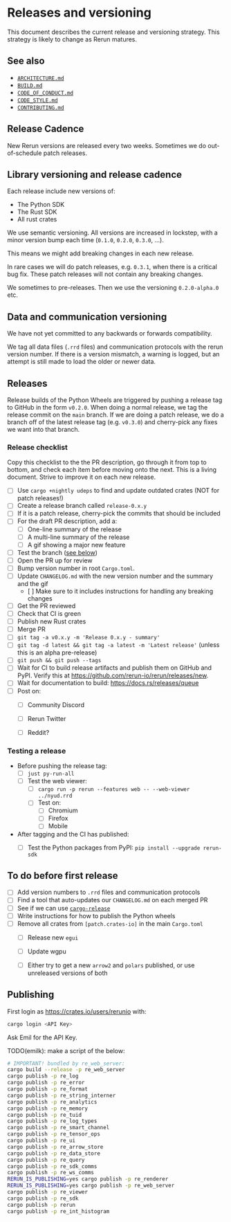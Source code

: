 # Releases and versioning
This document describes the current release and versioning strategy. This strategy is likely to change as Rerun matures.


## See also
* [`ARCHITECTURE.md`](ARCHITECTURE.md)
* [`BUILD.md`](BUILD.md)
* [`CODE_OF_CONDUCT.md`](CODE_OF_CONDUCT.md)
* [`CODE_STYLE.md`](CODE_STYLE.md)
* [`CONTRIBUTING.md`](CONTRIBUTING.md)


## Release Cadence
New Rerun versions are released every two weeks. Sometimes we do out-of-schedule patch releases.


## Library versioning and release cadence
Each release include new versions of:
* The Python SDK
* The Rust SDK
* All rust crates

We use semantic versioning. All versions are increased in lockstep, with a minor version bump each time (`0.1.0`, `0.2.0`, `0.3.0`, …).

This means we might add breaking changes in each new release.

In rare cases we will do patch releases, e.g. `0.3.1`, when there is a critical bug fix. These patch releases will not contain any breaking changes.

We sometimes to pre-releases. Then we use the versioning `0.2.0-alpha.0` etc.


## Data and communication versioning
We have not yet committed to any backwards or forwards compatibility.

We tag all data files (`.rrd` files) and communication protocols with the rerun version number. If there is a version mismatch, a warning is logged, but an attempt is still made to load the older or newer data.


## Releases
Release builds of the Python Wheels are triggered by pushing a release tag to GitHub in the form `v0.2.0`.
When doing a normal release, we tag the release commit on the `main` branch. If we are doing a patch release, we do a branch off of the latest release tag (e.g. `v0.3.0`) and cherry-pick any fixes we want into that branch.

### Release checklist
Copy this checklist to the the PR description, go through it from top to bottom, and check each item before moving onto the next. This is a living document. Strive to improve it on each new release.

* [ ] Use `cargo +nightly udeps` to find and update outdated crates (NOT for patch releases!)
* [ ] Create a release branch called `release-0.x.y`
* [ ] If it is a patch release, cherry-pick the commits that should be included
* [ ] For the draft PR description, add a:
    * [ ] One-line summary of the release
    * [ ] A multi-line summary of the release
    * [ ] A gif showing a major new feature
* [ ] Test the branch ([see below](#testing-a-release))
* [ ] Open the PR up for review
* [ ] Bump version number in root `Cargo.toml`.
* [ ] Update `CHANGELOG.md` with the new version number and the summary and the gif
    * [ ] Make sure to it includes instructions for handling any breaking changes
* [ ] Get the PR reviewed
* [ ] Check that CI is green
* [ ] Publish new Rust crates
* [ ] Merge PR
* [ ] `git tag -a v0.x.y -m 'Release 0.x.y - summary'`
* [ ] `git tag -d latest && git tag -a latest -m 'Latest release'` (unless this is an alpha pre-release)
* [ ] `git push && git push --tags`
* [ ] Wait for CI to build release artifacts and publish them on GitHub and PyPI. Verify this at https://github.com/rerun-io/rerun/releases/new.
* [ ] Wait for documentation to build: https://docs.rs/releases/queue
* [ ] Post on:
    * [ ] Community Discord
    * [ ] Rerun Twitter
    * [ ] Reddit?


### Testing a release
* Before pushing the release tag:
    * [ ] `just py-run-all`
    * [ ] Test the web viewer:
        * [ ] `cargo run -p rerun --features web -- --web-viewer ../nyud.rrd`
        * [ ] Test on:
            * [ ] Chromium
            * [ ] Firefox
            * [ ] Mobile
* After tagging and the CI has published:
    * [ ] Test the Python packages from PyPI: `pip install --upgrade rerun-sdk`


## To do before first release
* [ ] Add version numbers to `.rrd` files and communication protocols
* [ ] Find a tool that auto-updates our `CHANGELOG.md` on each merged PR
* [ ] See if we can use [`cargo-release`](https://github.com/crate-ci/cargo-release)
* [ ] Write instructions for how to publish the Python wheels
* [ ] Remove all crates from `[patch.crates-io]` in the main `Cargo.toml`
    * [ ] Release new `egui`
    * [ ] Update wgpu
    * [ ] Either try to get a new `arrow2` and `polars` published, or use unreleased versions of both


## Publishing
First login as https://crates.io/users/rerunio with:

```bash
cargo login <API Key>
```

Ask Emil for the API Key.


TODO(emilk): make a script of the below:
```sh
# IMPORTANT! bundled by re_web_server:
cargo build --release -p re_web_server
cargo publish -p re_log
cargo publish -p re_error
cargo publish -p re_format
cargo publish -p re_string_interner
cargo publish -p re_analytics
cargo publish -p re_memory
cargo publish -p re_tuid
cargo publish -p re_log_types
cargo publish -p re_smart_channel
cargo publish -p re_tensor_ops
cargo publish -p re_ui
cargo publish -p re_arrow_store
cargo publish -p re_data_store
cargo publish -p re_query
cargo publish -p re_sdk_comms
cargo publish -p re_ws_comms
RERUN_IS_PUBLISHING=yes cargo publish -p re_renderer
RERUN_IS_PUBLISHING=yes cargo publish -p re_web_server
cargo publish -p re_viewer
cargo publish -p re_sdk
cargo publish -p rerun
cargo publish -p re_int_histogram
```
